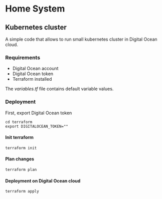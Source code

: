 # Home System

## Kubernetes cluster

A simple code that allows to run small kubernetes cluster in Digital Ocean cloud.

### Requirements
* Digital Ocean account
* Digital Ocean token
* Terraform installed

The *variables.tf* file contains default variable values.

### Deployment

First, export Digital Ocean token

```console
cd terraform
export DIGITALOCEAN_TOKEN=""
```

#### Init terraform

```console
terraform init
```

#### Plan changes

```console
terraform plan
```

#### Deployment on Digital Ocean cloud

```console
terraform apply
```
